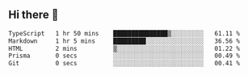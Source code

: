 ## Hi there 👋

<!--START_SECTION:waka-->

```txt
TypeScript   1 hr 50 mins    ███████████████▒░░░░░░░░░   61.11 %
Markdown     1 hr 5 mins     █████████░░░░░░░░░░░░░░░░   36.56 %
HTML         2 mins          ▒░░░░░░░░░░░░░░░░░░░░░░░░   01.22 %
Prisma       0 secs          ░░░░░░░░░░░░░░░░░░░░░░░░░   00.49 %
Git          0 secs          ░░░░░░░░░░░░░░░░░░░░░░░░░   00.41 %
```

<!--END_SECTION:waka-->
